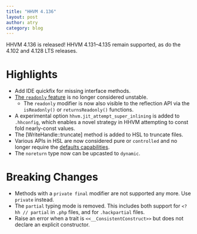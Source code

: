 ```yaml
---
title: "HHVM 4.136"
layout: post
author: atry
category: blog
---
```


HHVM 4.136 is released! HHVM 4.131&ndash;4.135 remain supported, as do the 4.102 and 4.128 LTS releases.

# Highlights

- Add IDE quickfix for missing interface methods.
- [The `readonly` feature](https://docs.hhvm.com/hack/readonly/introduction) is no longer considered unstable.
  - The `readonly` modifier is now also visible to the reflection API via the `isReadonly()` or `returnsReadonly()` functions.
- A experimental option `hhvm.jit_attempt_super_inlining` is added to `.hhconfig`, which enables a novel strategy in HHVM attempting to const fold nearly-const values.
- The [WriteHandle::truncate] method is added to HSL to truncate files.
- Various APIs in HSL are now considered pure or `controlled` and no longer require the [defaults capabilities](https://docs.hhvm.com/hack/contexts-and-capabilities/introduction).
- The `noreturn` type now can be upcasted to `dynamic`.

# Breaking Changes

- Methods with a `private final` modifier are not supported any more. Use `private` instead.
- The `partial` typing mode is removed. This includes both support for `<?hh // partial` in `.php` files, and for `.hackpartial` files.
- Raise an error when a trait is `<<__ConsistentConstruct>>` but does not declare an explicit constructor.
